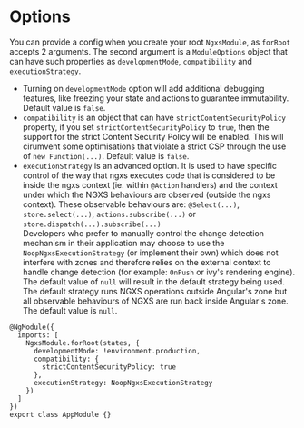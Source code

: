 # Options

You can provide a config when you create your root `NgxsModule`, as `forRoot` accepts 2 arguments. The second argument is a `ModuleOptions` object that can have such properties as `developmentMode`, `compatibility` and `executionStrategy`.

- Turning on `developmentMode` option will add additional debugging features, like freezing your state and actions to guarantee immutability. Default value is `false`.
- `compatibility` is an object that can have `strictContentSecurityPolicy` property, if you set `strictContentSecurityPolicy` to `true`, then the support for the strict Content Security Policy will be enabled. This will cirumvent some optimisations that violate a strict CSP through the use of `new Function(...)`. Default value is `false`.
- `executionStrategy` is an advanced option. It is used to have specific control of the way that ngxs executes code that is considered to be inside the ngxs context (ie. within `@Action` handlers) and the context under which the NGXS behaviours are observed (outside the ngxs context). These observable behaviours are: `@Select(...)`, `store.select(...)`, `actions.subscribe(...)` or `store.dispatch(...).subscribe(...)`  
  Developers who prefer to manually control the change detection mechanism in their application may choose to use the `NoopNgxsExecutionStrategy` (or implement their own) which does not interfere with zones and therefore relies on the external context to handle change detection (for example: `OnPush` or ivy's rendering engine). The default value of `null` will result in the default strategy being used. The default strategy runs NGXS operations outside Angular's zone but all observable behaviours of NGXS are run back inside Angular's zone. The default value is `null`.

```TS
@NgModule({
  imports: [
    NgxsModule.forRoot(states, {
      developmentMode: !environment.production,
      compatibility: {
        strictContentSecurityPolicy: true
      },
      executionStrategy: NoopNgxsExecutionStrategy
    })
  ]
})
export class AppModule {}
```
